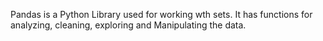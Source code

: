 Pandas is a Python Library used for working wth sets. It has functions for analyzing, cleaning, exploring and Manipulating the data.
